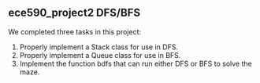 ## ece590_project2 DFS/BFS

We completed three tasks in this project:

1. Properly implement a Stack class for use in DFS.
2. Properly implement a Queue class for use in BFS.
3. Implement the function bdfs that can run either DFS or BFS to solve the maze.

